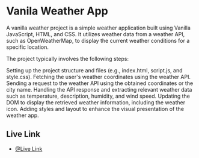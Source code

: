 
# Vanila Weather App

A vanilla weather project is a simple weather application built using Vanilla JavaScript, HTML, and CSS. It utilizes weather data from a weather API, such as OpenWeatherMap, to display the current weather conditions for a specific location.

The project typically involves the following steps:

Setting up the project structure and files (e.g., index.html, script.js, and style.css).
Fetching the user's weather coordinates using the weather API.
Sending a request to the weather API using the obtained coordinates or the city name.
Handling the API response and extracting relevant weather data such as temperature, description, humidity, and wind speed.
Updating the DOM to display the retrieved weather information, including the weather icon.
Adding styles and layout to enhance the visual presentation of the weather app.


## Live Link

- [@Live Link](https://musical-gnome-5d783a.netlify.app/)

